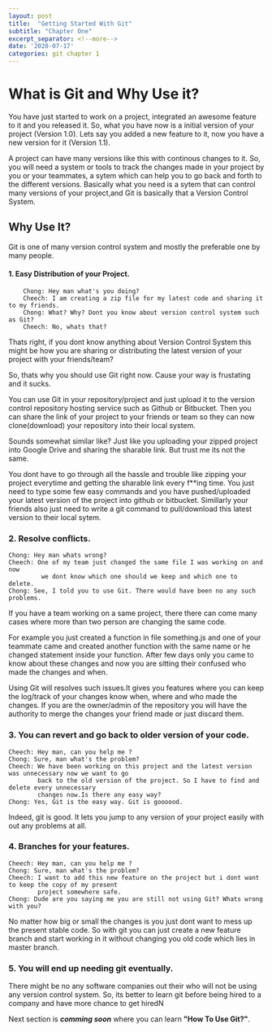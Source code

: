 ```yaml
---
layout: post
title:  "Getting Started With Git"
subtitle: "Chapter One"
excerpt_separator: <!--more-->
date: '2020-07-17'
categories: git chapter 1 
---
```

# What is Git and Why Use it?
You have just started to work on a project, integrated an awesome feature to it and you released it. So, what you have now is a initial version of your project (Version 1.0). Lets say you added a new feature to it, now you have a new version for it (Version 1.1). <!--more--> 

A project can have many versions like this with continous changes to it. So, you will need a system or tools to track the changes made in your project by you or your teammates, a sytem which can help you to go back and forth to the different versions. Basically what you need is a sytem that can control many versions of your project,and Git is basically that a Version Control System.

## Why Use It? 
Git is one of many version control system and mostly the preferable one by many people.

####  1. Easy Distribution of your Project.<br/>
        Chong: Hey man what's you doing?
        Cheech: I am creating a zip file for my latest code and sharing it to my friends.
        Chong: What? Why? Dont you know about version control system such as Git?
        Cheech: No, whats that?

Thats right, if you dont know anything about Version Control System this might be how you are sharing or distributing the latest version of your project with your friends/team? 


So, thats why you should use Git right now. Cause your way is frustating and it sucks.


You can use Git in your repository/project and just upload it to the version control repository hosting service such as Github or Bitbucket.
Then you can share the link of your project to your friends or team so they can now clone(download) your repository into their local system.

Sounds somewhat similar like? Just like you uploading your zipped project into Google Drive and sharing the sharable link. But trust me its not the same.


You dont have to go through all the hassle and trouble like zipping your project everytime and getting the sharable link every f**ing time.
You just need to type some few easy commands and you have pushed/uploaded your latest version of the project into github or bitbucket.
Simillarly your friends also just need to write a git command to pull/download this latest version to their local sytem.

### 2. Resolve conflicts.<br/>
    Chong: Hey man whats wrong?
    Cheech: One of my team just changed the same file I was working on and now
             we dont know which one should we keep and which one to delete.
    Chong: See, I told you to use Git. There would have been no any such problems.

If you have a team working on a same project, there there can come many cases where more than two person are changing the same code.


For example you just created a function in file something.js and one of your teammate came and created another function with the same name or he changed statement inside your function. After few days only you came to know about these changes and now you are sitting their confused who made the changes and when.

Using Git will resolves such issues.It gives you features where you can keep the log/track of your changes know when, where and who made the changes. If you are the owner/admin of the repository you will have the authority to merge the changes your friend made or just discard them. 


### 3. You can revert and go back to older version of your code.
    Cheech: Hey man, can you help me ?
    Chong: Sure, man what's the problem?
    Cheech: We have been working on this project and the latest version was unnecessary now we want to go
            back to the old version of the project. So I have to find and delete every unnecessary
            changes now.Is there any easy way? 
    Chong: Yes, Git is the easy way. Git is goooood.

Indeed, git is good. It lets you jump to any version of your project easily with out any problems at all.

### 4. Branches for your features. 
    Cheech: Hey man, can you help me ?
    Chong: Sure, man what's the problem?
    Cheech: I want to add this new feature on the project but i dont want to keep the copy of my present 
            project somewhere safe.
    Chong: Dude are you saying me you are still not using Git? Whats wrong with you?

No matter how big or small the changes is you just dont want to mess up the present stable code. So with git you can just create a new feature branch and start working in it without changing you old code which lies in master branch.

### 5. You will end up needing git eventually.
There might be no any software companies out their who will not be using any version control system. So, its better to learn git before being hired to a company and have more chance to get hiredN

Next section is ***comming soon*** where you can learn **"How To Use Git?"**.

